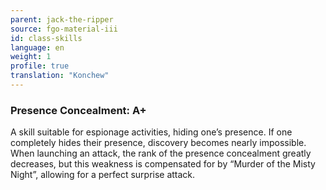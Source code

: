 ```yaml
---
parent: jack-the-ripper
source: fgo-material-iii
id: class-skills
language: en
weight: 1
profile: true
translation: "Konchew"
---
```


### Presence Concealment: A+

A skill suitable for espionage activities, hiding one’s presence. If one completely hides their presence, discovery becomes nearly impossible. When launching an attack, the rank of the presence concealment greatly decreases, but this weakness is compensated for by “Murder of the Misty Night”, allowing for a perfect surprise attack.
